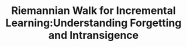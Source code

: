---
title: "Riemannian Walk for Incremental Learning:Understanding Forgetting and Intransigence"
year: 2018
pdf_url: "http://www.robots.ox.ac.uk/~tvg/publications/2018/RWalk-ECCV18.pdf"
category: "vision"
author_list: "Arslan Chaudhry, Puneet Kumar Dokania, Thalaiyasingam Ajanthan, Philip H.S. Torr, Arslan Chaudhry, Puneet Kumar Dokania, Thalaiyasingam Ajanthan, Philip H.S. Torr"
grant: "MURI"
pub_in: "European Conference on Computer Vision (ECCV) 2018"
---